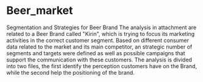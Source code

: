 # Beer_market
Segmentation and Strategies for Beer Brand
The analysis in attachment are related to a Beer Brand called "Kirin", which is trying to focus its marketing activities in the correct customer segment. 
Based on different consumer data related to the market and its main competitor, an strategic number of segments and targets were defined as well as possible campaigns that support the communication with these customers.
The analysis is divided into two files, the first identify the perception customers have on the Brand, while the second help the positioning of the brand.
